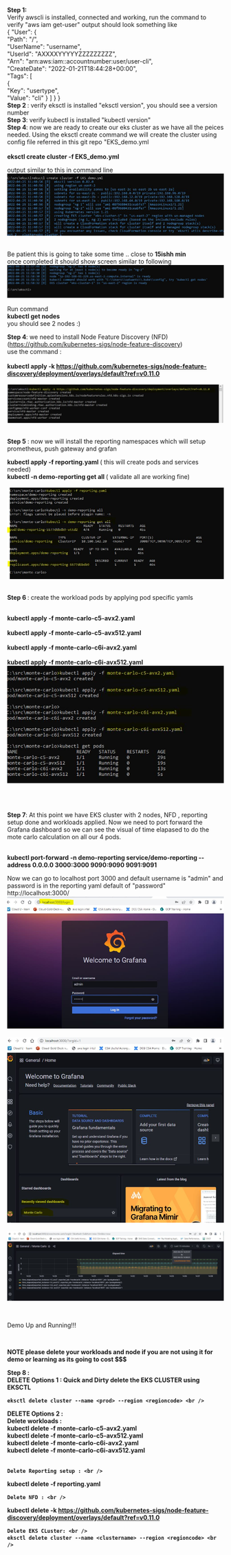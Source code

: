 <b>Step 1: </b><br/>
Verify awscli is installed, connected and working, run the command to verify "aws iam get-user"  output should look something like <br />
{
    "User": {<br />
        "Path": "/",<br />
        "UserName": "username",<br />
        "UserId": "AXXXXYYYYYZZZZZZZZZ",<br />
        "Arn": "arn:aws:iam::accountnumber:user/user-cli",<br />
        "CreateDate": "2022-01-21T18:44:28+00:00",<br />
        "Tags": [<br />
            {<br />
                "Key": "usertype",<br />
                "Value": "cli"
            }
                  ]
             }
        }
<br />
<b>Step 2 </b>: verify eksctl is installed "eksctl version",  you should see a version number <br />
<b>Step 3</b>: verify kubectl is installed "kubectl version" <br />
<b>Step 4</b>: now we are ready to create  our eks cluster as we have all the peices needed. Using the eksctl create command we will create the cluster using config file referred in this git repo  "EKS_demo.yml <br />
<br />
<b>eksctl create cluster -f EKS_demo.yml </b> <br />

output similar to this in command line
<img src="/images/1_eksctl_create.JPG" alt="eksctl create cluster" title="eksctl create cluster"> <br />
<br />

Be patient this is going to take some time .. close to <b>15ishh min</b> <br />
once completed it should show screen similar to following <br />
<img src="/images/2-eksctl_create_done.JPG" alt="eksctl create cluster done " title="eksctl create cluster done"> <br />

Run command <br />
<b>kubectl get nodes </b><br />
 you should see 2 nodes :) 
 
<b>Step 4</b>: we need to install Node Feature Discovery (NFD) (https://github.com/kubernetes-sigs/node-feature-discovery) <br />
use the command : <br /><br />
<b>kubectl apply -k https://github.com/kubernetes-sigs/node-feature-discovery/deployment/overlays/default?ref=v0.11.0 </b> <br />
<br />
<img src="/images/3_nfd_install.JPG" alt="kubectl NFD install" title="kubectl NFD install"> <br />
<br />

<b>Step 5</b> : now we will install the reporting namespaces which will setup prometheus, push gateway and grafan <br />

<b>kubectl apply -f reporting.yaml </b>  ( this will create pods and services needed)  <br />
<b>kubectl -n demo-reporting get all </b>  ( validate all are working fine)  <br />
<br />
<img src="/images/4_reporting_isntall.JPG" alt="kubectl reporting install" title="kubectl reporting install"> <br />
<br />


<b>Step 6 </b>: create the workload pods by applying pod specific yamls <br /><br />

<b>kubectl apply -f monte-carlo-c5-avx2.yaml </b> <br /><br />
<b>kubectl apply -f monte-carlo-c5-avx512.yaml </b><br /><br />
<b>kubectl apply -f monte-carlo-c6i-avx2.yaml </b><br /><br />
<b>kubectl apply -f monte-carlo-c6i-avx512.yaml </b><br />
<img src="/images/5_workloadpods.JPG" alt="kubectl pod workload" title="kubectl pod workload"> <br />
<br />

<br />

<b>Step 7</b>: At this point we have EKS cluster with 2 nodes, NFD , reporting setup done and workloads applied. Now we need to port forward the Grafana dashboard so we can see the visual of time elapased to do the mote carlo calculation on all our 4 pods. <br /><br />

<b>kubectl port-forward -n demo-reporting service/demo-reporting --address 0.0.0.0 3000:3000 9090:9090 9091:9091 </b> <br />

Now we can go to localhost port 3000 and default username is "admin" and password is in the reporting yaml default of "password" <br />
http://localhost:3000/ 
<br />
<img src="/images/6_grafana_login.JPG" alt="grafana login" title="grafana login"> <br />
<br />
<img src="/images/7_grafana_dashboard.JPG" alt="grafana select dashboard" title="grafana select dashboard"> <br />
<br />
<img src="/images/8_final_dashboard.JPG" alt="grafana final dashboard" title="grafana final dashboard"> <br />

<br />

<h16>Demo Up and Running!!!</h16>

<br />

<b> NOTE please delete your workloads and node if you are not using it for demo or learning as its going to cost $$$ <b>
    
 Step 8 : <br />
DELETE Options  1 : Quick and Dirty delete the EKS CLUSTER using EKSCTL <br />
    
    eksctl delete cluster --name <prod> --region <regioncode> <br />
    
  DELETE Options  2 :  <br />
  Delete workloads :    <br />
<b>kubectl delete -f monte-carlo-c5-avx2.yaml</b> <br />
<b>kubectl delete -f monte-carlo-c5-avx512.yaml </b><br />
<b>kubectl delete -f monte-carlo-c6i-avx2.yaml</b> <br />
<b>kubectl delete -f monte-carlo-c6i-avx512.yaml</b> <br />
  <br />
    
    Delete Reporting setup : <br />
 <b>   kubectl delete -f reporting.yaml</b>
    <br />
    
    Delete NFD : <br />
    
   <b>  kubectl delete -k https://github.com/kubernetes-sigs/node-feature-discovery/deployment/overlays/default?ref=v0.11.0  </b>
    <br />
    
    Delete EKS CLuster: <br />
    eksctl delete cluster --name <clustername> --region <regioncode> <br />
